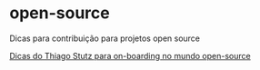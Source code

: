 # open-source
Dicas para contribuição para projetos open source

[Dicas do Thiago Stutz para on-boarding no mundo open-source](./dicas-thiago-stutz.md)
